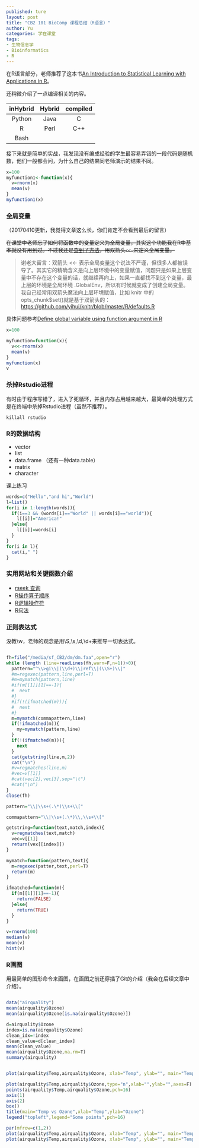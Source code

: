 ```yaml
---
published: ture
layout: post
title: "CB2 101 BioComp 课程总结（R语言）"
author: Yu
categories: 学在课堂
tags:
- 生物信息学
- Bioinformatics
- R
---
```


在R语言部分，老师推荐了这本书[An Introduction to Statistical Learning with Applications in R](http://www-bcf.usc.edu/~gareth/ISL/)。

还稍微介绍了一点编译相关的内容。

|inHybrid|Hybrid|compiled|
|:------:|:------:|:-------:|
|Python|Java|C|
|R|Perl|C++|
|Bash|||

接下来就是简单的实战，我发现没有编成经验的学生最容易弄错的一段代码是随机数，他们一般都会问，为什么自己的结果同老师演示的结果不同。

```r
x=100
myfunction1<-function(x){
  v=rnorm(x)
  mean(v)
}
myfunction1(x)
```

### 全局变量
（20170410更新，我觉得文章这么长，你们肯定不会看到最后的留言）

<del>在课堂中老师忘了如何将函数中的变量定义为全局变量，其实这个功能我在R中基本就没有用到过。不过我还是[查到了方法](http://stackoverflow.com/questions/10904124/global-and-local-variables-in-r "global and local variables in r")，用双箭头`<<-`来定义全局变量。</del>

> 谢老大留言：双箭头 <<- 表示全局变量这个说法不严谨，但很多人都被误导了。其实它的精确含义是向上层环境中的变量赋值，问题只是如果上层变量中不存在这个变量的话，就继续再向上，如果一直都找不到这个变量，最上层的环境是全局环境 .GlobalEnv，所以有时候就变成了创建全局变量。我自己经常用双箭头魔法向上层环境赋值，比如 knitr 中的 opts_chunk$set()就是基于双箭头的：https://github.com/yihui/knitr/blob/master/R/defaults.R

具体问题参考[Define global variable using function argument in R](http://stackoverflow.com/questions/22412620/define-global-variable-using-function-argument-in-r)


```r
x=100

myfunction=function(x){
  v<<-rnorm(x)
  mean(v)
}
myfunction(x)
v
```



### 杀掉Rstudio进程

有时由于程序写错了，进入了死循环，并且内存占用越来越大，最简单的处理方式是在终端中杀掉Rstudio进程（虽然不推荐）。

`killall rstudio`

### R的数据结构

- vector
- list
- data.frame （还有一种data.table）
- matrix
- character


课上练习

```r
words=c("Hello","and hi","World")
l=list()
for(i in 1:length(words)){
  if(i==3 && (words[i]=="World" || words[i]=="world")){
    l[[i]]="America!"
  }else{
    l[[i]]=words[i]
  }
}
for(i in l){
  cat(i," ")
}
```

### 实用网站和关键函数介绍

- [rseek 查询](http://rseek.org)
- [R操作算子顺序](http://www.programiz.com/r-programming/precedence-associativity)
- [R逻辑操作符](https://stat.ethz.ch/R-manual/R-devel/library/base/html/Logic.html)
- [R句法](https://stat.ethz.ch/R-manual/R-devel/library/base/html/Syntax.html)


### 正则表达式

没教\w，老师的观念是用\S,\s,\d,\d+来推导一切表达式。


```r

fh=file("/media/sf_CB2/dm/dm.faa",open="r")
while (length (line=readLines(fh,warn=F,n=1))>0){
  pattern="^\\>gi\\|(\\d+)\\|ref\\|(\\S+)\\|"
  #m=regexec(pattern,line,perl=T)
  #m=mymatch(pattern,line)
  #if(m[[1]][1]==-1){
  #  next
  #}
  #if(!(ifmatched(m))){
  #  next
  #}
  m=mymatch(commapattern,line)
  if(!ifmatched(m)){
    my=mymatch(pattern,line)
  }
  if(!(ifmatched(m))){
    next
  }
  cat(getstring(line,m,2))
  cat("\n")
  #v=regmatches(line,m)
  #vec=v[[1]]
  #cat(vec[2],vec[3],sep="\t")
  #cat("\n")
}
close(fh)

pattern="\\|\\s+(.\*)\\s+\\["

commapattern="\\|\\s+(.\*)\\,\\s+\\["

getstring=function(text,match,index){
  v=regmatches(text,match)
  vec=v[[1]]
  return(vex[[index]])
}

mymatch=function(pattern,text){
  m=regexec(patter,text,perl=T)
  return(m)
}

ifmatched=function(m){
  if(m[[1]][1]==-1){
    return(FALSE)
  }else{
    return(TRUE)
  }
}

v=rnorm(100)
median(v)
mean(v)
hist(v)
```

### R画图

用最简单的图形命令来画图，在画图之前还穿插了Git的介绍（我会在后续文章中介绍）。


```r

data("airquality")
mean(airquality$Ozone)
mean(airquality$Ozone[is.na(airquality$Ozone)])

d=airquality$Ozone
index=is.na(airquality$Ozone)
clean_idx=!index
clean_value=d[clean_index]
mean(clean_value)
mean(airquality$Ozone,na.rm=T)
summary(airquality)


plot(airquality$Temp,airquality$Ozone, xlab="Temp", ylab="", main="Temp vs Ozone")

plot(airquality$Temp,airquality$Ozone,type="n",xlab="",ylab="",axes=F)
points(airquality$Temp,airquality$Ozone,pch=16)
axis(1)
axis(2)
box()
title(main="Temp vs Ozone",xlab="Temp",ylab="Ozone")
legend("topleft",legend="Some points",pch=16)

par(mfrow=c(1,2))
plot(airquality$Temp,airquality$Ozone, xlab="Temp", ylab="", main="Temp vs Ozone")
plot(airquality$Temp,airquality$Ozone, xlab="Temp", ylab="", main="Temp vs Ozone")

```


